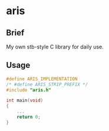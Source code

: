 # aris

## Brief

My own stb-style C library for daily use.

## Usage

```c
#define ARIS_IMPLEMENTATION
/* #define ARIS_STRIP_PREFIX */
#include "aris.h"

int main(void)
{
    ...
    return 0;
}
```
